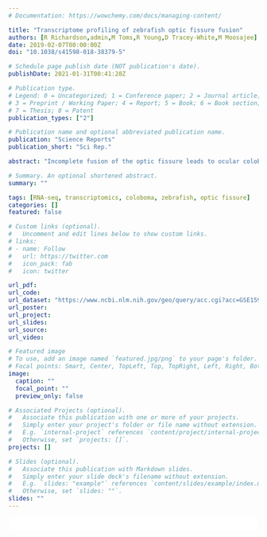 ```yaml
---
# Documentation: https://wowchemy.com/docs/managing-content/

title: "Transcriptome profiling of zebrafish optic fissure fusion"
authors: [R Richardson,admin,M Toms,R Young,D Tracey-White,M Moosajee]
date: 2019-02-07T00:00:00Z
doi: "10.1038/s41598-018-38379-5"

# Schedule page publish date (NOT publication's date).
publishDate: 2021-01-31T00:41:28Z

# Publication type.
# Legend: 0 = Uncategorized; 1 = Conference paper; 2 = Journal article;
# 3 = Preprint / Working Paper; 4 = Report; 5 = Book; 6 = Book section;
# 7 = Thesis; 8 = Patent
publication_types: ["2"]

# Publication name and optional abbreviated publication name.
publication: "Science Reports"
publication_short: "Sci Rep."

abstract: "Incomplete fusion of the optic fissure leads to ocular coloboma, a congenital eye defect that affects up to 7.5 per 10,000 births and accounts for up to 10 percent of childhood blindness. The molecular and cellular mechanisms that facilitate optic fissure fusion remain elusive. We have profiled global gene expression during optic fissure morphogenesis by transcriptome analysis of tissue dissected from the margins of the zebrafish optic fissure and the opposing dorsal retina before (32 hours post fertilisation, hpf), during (48 hpf) and after (56 hpf) optic fissure fusion. Differential expression analysis between optic fissure and dorsal retinal tissue resulted in the detection of several known and novel developmental genes. The expression of selected genes was validated by qRT-PCR analysis and localisation investigated using in situ hybridisation. We discuss significantly overrepresented functional ontology categories in the context of optic fissure morphogenesis and highlight interesting transcripts from hierarchical clustering for subsequent analysis. We have identified netrin1a (ntn1a) as highly differentially expressed across optic fissure fusion, with a resultant ocular coloboma phenotype following morpholino antisense translation-blocking knockdown and downstream disruption of atoh7 expression. To support the identification of candidate genes in human studies, we have generated an online open-access resource for fast and simple quantitative querying of the gene expression data. Our study represents the first comprehensive analysis of the zebrafish optic fissure transcriptome and provides a valuable resource to facilitate our understanding of the complex aetiology of ocular coloboma."

# Summary. An optional shortened abstract.
summary: ""

tags: [RNA-seq, transcriptomics, coloboma, zebrafish, optic fissure]
categories: []
featured: false

# Custom links (optional).
#   Uncomment and edit lines below to show custom links.
# links:
# - name: Follow
#   url: https://twitter.com
#   icon_pack: fab
#   icon: twitter

url_pdf:
url_code:
url_dataset: "https://www.ncbi.nlm.nih.gov/geo/query/acc.cgi?acc=GSE159822"
url_poster:
url_project:
url_slides:
url_source:
url_video:

# Featured image
# To use, add an image named `featured.jpg/png` to your page's folder. 
# Focal points: Smart, Center, TopLeft, Top, TopRight, Left, Right, BottomLeft, Bottom, BottomRight.
image:
  caption: ""
  focal_point: ""
  preview_only: false

# Associated Projects (optional).
#   Associate this publication with one or more of your projects.
#   Simply enter your project's folder or file name without extension.
#   E.g. `internal-project` references `content/project/internal-project/index.md`.
#   Otherwise, set `projects: []`.
projects: []

# Slides (optional).
#   Associate this publication with Markdown slides.
#   Simply enter your slide deck's filename without extension.
#   E.g. `slides: "example"` references `content/slides/example/index.md`.
#   Otherwise, set `slides: ""`.
slides: ""
---
```



<script type='text/javascript' src='https://d1bxh8uas1mnw7.cloudfront.net/assets/embed.js'></script>
<html>
  <style>
    section {
        background: white;
        color: black;
        border-radius: 1em;
        padding: 1em;
        left: 50% }
    #inner {
        display: inline-block;
        display: flex;
        align-items: center;
        justify-content: center }
  </style>
  <section>
    <div id="inner">
      <span style="float:left"; class="__dimensions_badge_embed__" data-doi="10.1038/s41598-018-38379-5" data-hide-zero-citations="true" data-legend="always">
      </span><script async src="https://badge.dimensions.ai/badge.js" charset="utf-8"></script>
      <div  style="float:right"; data-link-target="_blank" data-badge-details="right" data-badge-type="medium-donut"
      data-doi="10.1038/s41598-018-38379-5"   data-condensed="true" data-hide-no-mentions="true" class="altmetric-embed"></div>
    </div>
          <div id="inner">
      <script type="text/javascript" src="//cdn.plu.mx/widget-details.js"></script>
        <a href="https://plu.mx/plum/a/?doi=10.1038/s41598-018-38379-5" 
          data-orientation="horizontal" 
          data-no-link="true"
          data-hide-print="true"
          class="plumx-details" 
          data-site="plum" 
          data-hide-when-empty="true">
        </a>
    </div>
  </section>